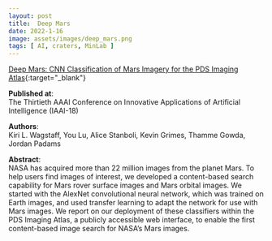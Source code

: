 ```yaml
---
layout: post
title:  Deep Mars
date: 2022-1-16
image: assets/images/deep_mars.png
tags: [ AI, craters, MinLab ]
---
```


[Deep Mars: CNN Classification of Mars Imagery for the PDS Imaging Atlas](https://ojs.aaai.org/index.php/AAAI/article/view/11404){:target="_blank"} 

**Published at**:   
The Thirtieth AAAI Conference on Innovative Applications of Artificial Intelligence (IAAI-18)

**Authors**:   
Kiri L. Wagstaff, You Lu, Alice Stanboli, Kevin Grimes, Thamme Gowda, Jordan Padams

**Abstract**:   
NASA has acquired more than 22 million images from the planet Mars. To help users find images of interest, we developed a content-based search capability for Mars rover surface images and Mars orbital images. We started with the AlexNet convolutional neural network, which was trained on Earth images, and used transfer learning to adapt the network for use with Mars images. We report on our deployment of these classifiers within the PDS Imaging Atlas, a publicly accessible web interface, to enable the first content-based image search for NASA’s Mars images.
